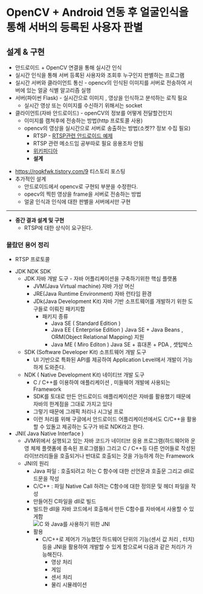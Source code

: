 # OpenCV + Android 연동 후 얼굴인식을 통해 서버의 등록된 사용자 판별

## 설계 & 구현

- 안드로이드 + OpenCV 연결을 통해 실시간 인식
- 실시간 인식을 통해 서버 등록된 사용자와 조회후 누구인지 판별하는 프로그램
- 실시간 서버와 클라이언트 통신 - opencv의 인식된 이미지를 서버로 전송하여 서버에 있는 얼굴 식별 알고리즘 실행
- 서버(파이썬 Flask) - 실시간으로 이미지 , 영상을 인식하고 분석하는 로직 필요
  - 실시간 영상 또는 이미지를 수신하기 위해서는 socket
- 클라이언트(자바 안드로이드) - openCV의 정보를 어떻게 전달할건인지
  - 이미지를 캠쳐후에 전송하는 방법(http 프로토콜 사용)
  - opencv의 영상을 실시간으로 서버로 송출하는 방법(소켓?? 정보 수집 필요)
    - RTSP - <a href="https://github.com/pedroSG94/rtmp-rtsp-stream-client-java">RTSP관련 안드로이드 예제</a>
    * RTSP 관련 메소드임 공부따로 필요 응용조차 안됨
    * <a href="https://ko.wikipedia.org/wiki/%EC%8B%A4%EC%8B%9C%EA%B0%84_%EC%8A%A4%ED%8A%B8%EB%A6%AC%EB%B0%8D_%ED%94%84%EB%A1%9C%ED%86%A0%EC%BD%9C">위키피디아</a>
    * **설계**

* https://roqkfwk.tistory.com/9 티스토리 포스팅
* 추가적인 설계
  - 안드로이드에서 opencv로 구현되 부분을 수정한다.
  - opecv의 찍힌 영상을 frame을 서버로 전송하는 방법
  - 얼굴 인식과 인식에 대한 판별을 서버에서만 구현

---

- **중간 결과 설계 및 구현**
  - RTSP에 대한 상식이 요구된다.

### 몰랐던 용어 정리

- RTSP 프로토콜

* JDK NDK SDK
  - JDK 자바 개발 도구 - 자바 어플리케이션을 구축하기위한 핵심 플랫폼
    - JVM(Java Virtual machine) 자바 가상 머신
    - JRE(Java Runtime Environment) 자바 런타임 환경
    - JDk(Java Development Kit) 자바 기반 소프트웨어를 개발하기 위한 도구들로 이뤄진 패키지함
      - 패키지 종류
        - Java SE ( Standard Edition )
        - Java EE ( Enterprise Edition ) Java SE + Java Beans , ORM(Object Relational Mapping) 지원
        - Java ME ( Miro Editon ) Java SE + 휴대폰 + PDA , 셋텁박스
  - SDK (Software Developer Kit) 소프트웨어 개발 도구
    - UI 기반으로 특화된 API를 제공하여 Application Level에서 개발이 가능하게 도와준다.
  - NDK ( Native Development Kit) 네이티브 개발 도구
    - C / C++를 이용하여 애플리케이션 , 미들웨어 개발에 사용되는 Framework
    - SDK를 토대로 만든 안드로이드 애플리케이션은 자바를 활용했기 때문에 자바의 한계점을 그대로 가지고 있다
    - 그렇기 때문에 그래픽 처리나 시그널 프로
    - 이런 처리를 위해 구글에서 안드로이드 어플리케이션에서도 C/C++을 활용 할 수 있돌고 제공하는 도구가 바로 NDK라고 한다.
* JNI( Java Native Interface )
  - JVM위에서 실행되고 있는 자바 코드가 네이티브 응용 프로그램(하드웨어와 운영 체제 플랫폼에 종속된 프로그램들) 그리고 C / C++등 다른 언어들로 작성된 라이브러리들을 호출되거나 반대로 호출되는 것을 가능하게 하는 Framework
  - JNI의 원리
    - Java 파일 : 호출되려고 하는 C 함수에 대한 선언문과 호출문 그리고 dll로드문을 작성
    - C/C++ : 파일 Native Call 하려는 C함수에 대한 정의문 및 헤더 파일을 작성
    - 만들어진 C파일을 dll로 빌드
    - 빌드한 dll을 자바 코드에서 호출해서 만든 C함수를 자바에서 사용할 수 있게함  
      ![C 와 Java를 사용하기 위한 JNI](https://miro.medium.com/max/700/1*ATfVpiorbLHwD9bBGp37_A.png)
    - 활용
      - C/C++로 제어가 가능했던 하드웨어 단위의 기능(센서 값 처리 , 터치)등을 JNI을 활용하여 개발할 수 있게 함으로써 다음과 같은 처리가 가능해진다.
        - 영상 처리
        - 게임
        - 센서 처리
        - 물리 시뮬레이션
